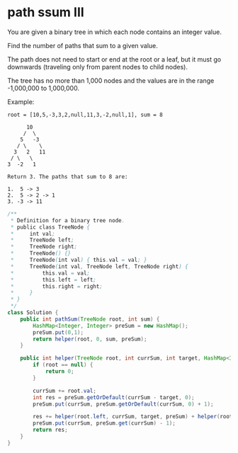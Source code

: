 # path ssum III

You are given a binary tree in which each node contains an integer value.

Find the number of paths that sum to a given value.

The path does not need to start or end at the root or a leaf, but it must go downwards (traveling only from parent nodes to child nodes).

The tree has no more than 1,000 nodes and the values are in the range -1,000,000 to 1,000,000.

Example:
```
root = [10,5,-3,3,2,null,11,3,-2,null,1], sum = 8

      10
     /  \
    5   -3
   / \    \
  3   2   11
 / \   \
3  -2   1

Return 3. The paths that sum to 8 are:

1.  5 -> 3
2.  5 -> 2 -> 1
3. -3 -> 11
```


```java
/**
 * Definition for a binary tree node.
 * public class TreeNode {
 *     int val;
 *     TreeNode left;
 *     TreeNode right;
 *     TreeNode() {}
 *     TreeNode(int val) { this.val = val; }
 *     TreeNode(int val, TreeNode left, TreeNode right) {
 *         this.val = val;
 *         this.left = left;
 *         this.right = right;
 *     }
 * }
 */
class Solution {
    public int pathSum(TreeNode root, int sum) {
        HashMap<Integer, Integer> preSum = new HashMap();
        preSum.put(0,1);
        return helper(root, 0, sum, preSum);
    }

    public int helper(TreeNode root, int currSum, int target, HashMap<Integer, Integer> preSum) {
        if (root == null) {
            return 0;
        }

        currSum += root.val;
        int res = preSum.getOrDefault(currSum - target, 0);
        preSum.put(currSum, preSum.getOrDefault(currSum, 0) + 1);

        res += helper(root.left, currSum, target, preSum) + helper(root.right, currSum, target, preSum);
        preSum.put(currSum, preSum.get(currSum) - 1);
        return res;
    }
}
```

